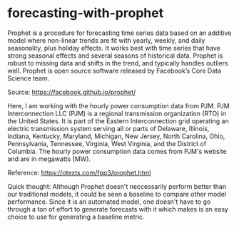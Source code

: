 # forecasting-with-prophet

Prophet is a procedure for forecasting time series data based on an additive model where non-linear trends are fit with yearly, weekly, and daily seasonality, plus holiday effects. It works best with time series that have strong seasonal effects and several seasons of historical data. Prophet is robust to missing data and shifts in the trend, and typically handles outliers well.
Prophet is open source software released by Facebook’s Core Data Science team.

Source: https://facebook.github.io/prophet/

Here, I am working with the hourly power consumption data from PJM. PJM Interconnection LLC (PJM) is a regional transmission organization (RTO) in the United States. It is part of the Eastern Interconnection grid operating an electric transmission system serving all or parts of Delaware, Illinois, Indiana, Kentucky, Maryland, Michigan, New Jersey, North Carolina, Ohio, Pennsylvania, Tennessee, Virginia, West Virginia, and the District of Columbia. The hourly power consumption data comes from PJM's website and are in megawatts (MW).

Reference: https://otexts.com/fpp3/prophet.html

Quick thought: Although Prophet doesn't neccessarily perform better than our traditional models, it could be seen a baseline to compare other model performance. Since it is an automated model, one doesn't have to go through a ton of effort to generate forecasts with it which makes is an easy choice to use for generating a baseline metric. 
